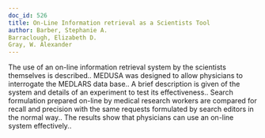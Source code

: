 ```yaml
---
doc_id: 526
title: On-Line Information retrieval as a Scientists Tool
author: Barber, Stephanie A.
Barraclough, Elizabeth D.
Gray, W. Alexander
---
```


The use of an on-line information retrieval system by the scientists 
themselves is described.. MEDUSA was designed to allow physicians to 
interrogate the MEDLARS data base.. A brief description is given of the system 
and details of an experiment to test its effectiveness.. Search formulation 
prepared on-line by medical research workers are compared for recall and 
precision with the same requests formulated by search editors in the normal 
way.. The results show that physicians can use an on-line system effectively..